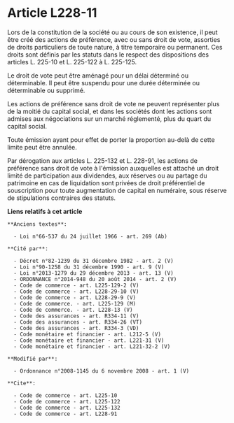 # Article L228-11

Lors de la constitution de la société ou au cours de son existence, il peut être créé des actions de préférence, avec ou sans
droit de vote, assorties de droits particuliers de toute nature, à titre temporaire ou permanent. Ces droits sont définis par
les statuts dans le respect des dispositions des articles L. 225-10 et L. 225-122 à L. 225-125. 

Le droit de vote peut être aménagé pour un délai déterminé ou déterminable. Il peut être suspendu pour une durée déterminée
ou déterminable ou supprimé. 

Les actions de préférence sans droit de vote ne peuvent représenter plus de la moitié du capital social, et dans les sociétés
dont les actions sont admises aux négociations sur un marché réglementé, plus du quart du capital social. 

Toute émission ayant pour effet de porter la proportion au-delà de cette limite peut être annulée. 

Par dérogation aux articles L. 225-132 et L. 228-91, les actions de préférence sans droit de vote à l'émission auxquelles est
attaché un droit limité de participation aux dividendes, aux réserves ou au partage du patrimoine en cas de liquidation sont
privées de droit préférentiel de souscription pour toute augmentation de capital en numéraire, sous réserve de stipulations
contraires des statuts.

**Liens relatifs à cet article**

	**Anciens textes**:

	  - Loi n°66-537 du 24 juillet 1966 - art. 269 (Ab)

	**Cité par**:

	  - Décret n°82-1239 du 31 décembre 1982 - art. 2 (V)
	  - Loi n°90-1258 du 31 décembre 1990 - art. 9 (V)
	  - Loi n°2013-1279 du 29 décembre 2013 - art. 13 (V)
	  - ORDONNANCE n°2014-948 du 20 août 2014 - art. 2 (V)
	  - Code de commerce - art. L225-129-2 (V)
	  - Code de commerce - art. L228-29-10 (V)
	  - Code de commerce - art. L228-29-9 (V)
	  - Code de commerce. - art. L225-129 (M)
	  - Code de commerce. - art. L228-13 (V)
	  - Code des assurances - art. R334-11 (V)
	  - Code des assurances - art. R334-26 (VT)
	  - Code des assurances - art. R334-3 (VD)
	  - Code monétaire et financier - art. L212-5 (V)
	  - Code monétaire et financier - art. L221-31 (V)
	  - Code monétaire et financier - art. L221-32-2 (V)

	**Modifié par**:

	  - Ordonnance n°2008-1145 du 6 novembre 2008 - art. 1 (V)

	**Cite**:

	  - Code de commerce - art. L225-10
	  - Code de commerce - art. L225-122
	  - Code de commerce - art. L225-132
	  - Code de commerce - art. L228-91
